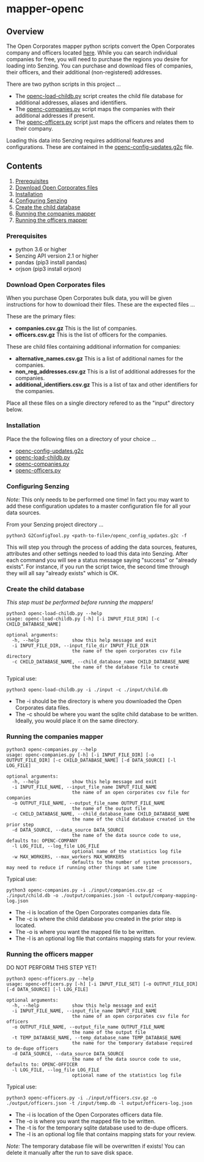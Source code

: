 # mapper-openc

## Overview

The Open Corporates mapper python scripts convert the Open Corporates company and officers located
[here](https://opencorporates.com/info/our-data//).  While you can search individual companies for free, you will need to purchase 
the regions you desire for loading into Senzing. You can purchase and download files of companies, their officers, and their additional 
(non-registered) addresses.

There are two python scripts in this project ...
- The [openc-load-childb.py](openc-load-childb.py) script creates the child file database for additional addresses, aliases and identifiers.
- The [openc-companies.py](openc-companies.py) script maps the companies with their additional addresses if present. 
- The [openc-officers.py](openc-officers.py) script just maps the officers and relates them to their company.

Loading this data into Senzing requires additional features and configurations. These are contained in the
[openc-config-updates.g2c](openc-config-updates.g2c) file.

## Contents

1. [Prerequisites](#prerequisites)
2. [Download Open Corporates files](#download-open-corporates-files)
3. [Installation](#installation)
4. [Configuring Senzing](#configuring-senzing)
5. [Create the child database](#create-the-child-database)
6. [Running the companies mapper](#running-the-companies-mapper)
7. [Running the officers mapper](#running-the-officers-mapper)

### Prerequisites

- python 3.6 or higher
- Senzing API version 2.1 or higher
- pandas (pip3 install pandas)
- orjson (pip3 install orjson)

### Download Open Corporates files

When you purchase Open Corporates bulk data, you will be given instructions for how to download their files.  These are the expected files ...

These are the primary files:
- **companies.csv.gz** This is the list of companies.
- **officers.csv.gz** This is the list of officers for the companies.

These are child files containing additional information for companies:
- **alternative_names.csv.gz** This is a list of additional names for the companies.
- **non_reg_addresses.csv.gz** This is a list of additional addresses for the companies.
- **additional_identifiers.csv.gz** This is a list of tax and other identifiers for the companies.

Place all these files on a single directory refered to as the "input" directory below.

### Installation

Place the the following files on a directory of your choice ...

- [openc-config-updates.g2c](openc-config-updates.g2c)
- [openc-load-childb.py](openc-load-childb.py)
- [openc-companies.py](openc-companies.py)
- [openc-officers.py](openc-officers.py)

### Configuring Senzing

*Note:* This only needs to be performed one time! In fact you may want to add these configuration updates to a master configuration file for all your data sources.

From your Senzing project directory ...

```console
python3 G2ConfigTool.py <path-to-file>/openc_config_updates.g2c -f
```

This will step you through the process of adding the data sources, features, attributes and other settings needed to load this data into 
Senzing. After each command you will see a status message saying "success" or "already exists". For instance, if you run the script twice, 
the second time through they will all say "already exists" which is OK.


### Create the child database

*This step must be performed before running the mappers!*

```console
python3 openc-load-childb.py --help
usage: openc-load-childb.py [-h] [-i INPUT_FILE_DIR] [-c CHILD_DATABASE_NAME]

optional arguments:
  -h, --help            show this help message and exit
  -i INPUT_FILE_DIR, --input_file_dir INPUT_FILE_DIR
                        the name of the open corporates csv file directory
  -c CHILD_DATABASE_NAME, --child_database_name CHILD_DATABASE_NAME
                        the name of the database file to create
```

Typical use:
```console
python3 openc-load-childb.py -i ./input -c ./input/child.db
```

- The -i should be the directory is where you downloaded the Open Corporates data files.
- The -c should be where you want the sqlite child database to be written.  Ideally, you would place it on the same directory.


### Running the companies mapper

```console
python3 openc-companies.py --help
usage: openc-companies.py [-h] [-i INPUT_FILE_DIR] [-o OUTPUT_FILE_DIR] [-c CHILD_DATABASE_NAME] [-d DATA_SOURCE] [-l LOG_FILE]

optional arguments:
  -h, --help            show this help message and exit
  -i INPUT_FILE_NAME, --input_file_name INPUT_FILE_NAME
                        the name of an open corporates csv file for companies
  -o OUTPUT_FILE_NAME, --output_file_name OUTPUT_FILE_NAME
                        the name of the output file
  -c CHILD_DATABASE_NAME, --child_database_name CHILD_DATABASE_NAME
                        the name of the child database created in the prior step
  -d DATA_SOURCE, --data_source DATA_SOURCE
                        the name of the data source code to use, defaults to: OPENC-COMPANY
  -l LOG_FILE, --log_file LOG_FILE
                        optional name of the statistics log file
  -w MAX_WORKERS, --max_workers MAX_WORKERS
                        defaults to the number of system processors, may need to reduce if running other things at same time
```

Typical use: 
```console
python3 openc-companies.py -i ./input/companies.csv.gz -c ./input/child.db -o ./output/companies.json -l output/company-mapping-log.json
```

- The -i is location of the Open Corporates companies data file.
- The -c is where the child database you created in the prior step is located.
- The -o is where you want the mapped file to be written.
- The -l is an optional log file that contains mapping stats for your review.


### Running the officers mapper

DO NOT PERFORM THIS STEP YET!
```console
python3 openc-officers.py --help
usage: openc-officers.py [-h] [-i INPUT_FILE_SET] [-o OUTPUT_FILE_DIR] [-d DATA_SOURCE] [-l LOG_FILE]

optional arguments:
  -h, --help            show this help message and exit
  -i INPUT_FILE_NAME, --input_file_name INPUT_FILE_NAME
                        the name of an open corporates csv file for officers
  -o OUTPUT_FILE_NAME, --output_file_name OUTPUT_FILE_NAME
                        the name of the output file
  -t TEMP_DATABASE_NAME, --temp_database_name TEMP_DATABASE_NAME
                        the name for the temporary database required to de-dupe officers
  -d DATA_SOURCE, --data_source DATA_SOURCE
                        the name of the data source code to use, defaults to: OPENC-OFFICER
  -l LOG_FILE, --log_file LOG_FILE
                        optional name of the statistics log file
```

Typical use: 
```console
python3 openc-officers.py -i ./input/officers.csv.gz -o ./output/officers.json -t /input/temp.db -l output/officers-log.json
```

- The -i is location of the Open Corporates officers data file.
- The -o is where you want the mapped file to be written.
- The -t is for the temporary sqlite database used to de-dupe officers.
- The -l is an optional log file that contains mapping stats for your review.

*Note:* The temporary database file will be overwritten if exists! You can delete it manually after the run to save disk space.
